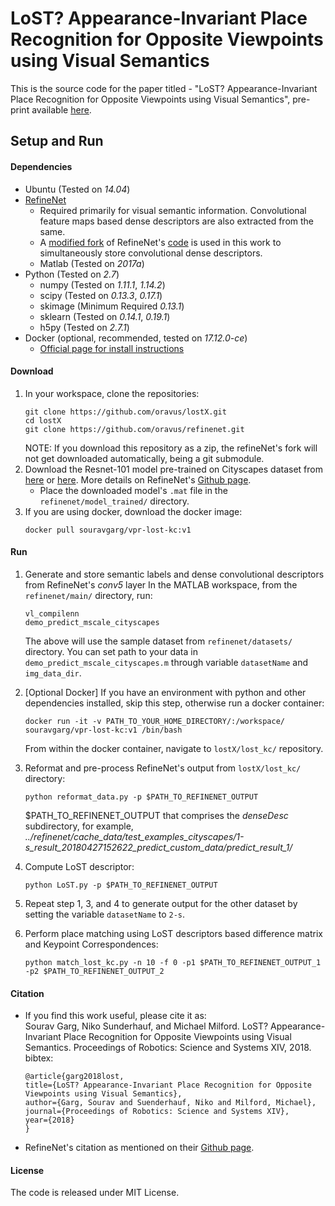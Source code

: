 # LoST? Appearance-Invariant Place Recognition for Opposite Viewpoints using Visual Semantics

This is the source code for the paper titled - "LoST? Appearance-Invariant Place Recognition for Opposite Viewpoints using Visual Semantics", pre-print available [here](https://arxiv.org/abs/1804.05526).


## Setup and Run

#### Dependencies
- Ubuntu        (Tested on *14.04*)
- [RefineNet](https://arxiv.org/abs/1611.06612)
  - Required primarily for visual semantic information. Convolutional feature maps based dense descriptors are also extracted from the same.
  - A [modified fork](https://github.com/oravus/refinenet) of RefineNet's [code](https://github.com/guosheng/refinenet) is used in this work to simultaneously store convolutional dense descriptors.
  - Matlab      (Tested on *2017a*)
- Python        (Tested on *2.7*)
  - numpy       (Tested on *1.11.1*, *1.14.2*)
  - scipy       (Tested on *0.13.3*, *0.17.1*)
  - skimage     (Minimum Required *0.13.1*)
  - sklearn     (Tested on *0.14.1*, *0.19.1*)
  - h5py        (Tested on *2.7.1*)
- Docker (optional, recommended, tested on *17.12.0-ce*)
  - [Official page for install instructions](https://docs.docker.com/install/linux/docker-ce/ubuntu/)


#### Download

1. In your workspace, clone the repositories:
   ```
   git clone https://github.com/oravus/lostX.git
   cd lostX
   git clone https://github.com/oravus/refinenet.git
   ```
   NOTE: If you download this repository as a zip, the refineNet's fork will not get downloaded automatically, being a git submodule.
2. Download the Resnet-101 model pre-trained on Cityscapes dataset from [here](https://drive.google.com/drive/folders/1U2c1N6QJdzB_8HBgXb7mJ6Qk66JDBHI9) or [here](https://pan.baidu.com/s/1nxf2muP#list/path=%2Frefinenet_public_new%2Frefinenet_released%2Frefinenet_res101&parentPath=%2Frefinenet_public_new%2Frefinenet_released). More details on RefineNet's [Github page](https://github.com/guosheng/refinenet).
   - Place the downloaded model's `.mat` file in the `refinenet/model_trained/` directory.
3. If you are using docker, download the docker image:
   ```
   docker pull souravgarg/vpr-lost-kc:v1
   ```


#### Run
1. Generate and store semantic labels and dense convolutional descriptors from RefineNet's *conv5* layer
   In the MATLAB workspace, from the `refinenet/main/` directory, run:
   ```
   vl_compilenn
   demo_predict_mscale_cityscapes
   ```
   The above will use the sample dataset from `refinenet/datasets/` directory. You can set path to your data in `demo_predict_mscale_cityscapes.m` through variable `datasetName` and `img_data_dir`.

2. \[Optional Docker\] If you have an environment with python and other dependencies installed, skip this step, otherwise run a docker container:
   ```
   docker run -it -v PATH_TO_YOUR_HOME_DIRECTORY/:/workspace/ souravgarg/vpr-lost-kc:v1 /bin/bash
   ```
   From within the docker container, navigate to `lostX/lost_kc/` repository.
3. Reformat and pre-process RefineNet's output from `lostX/lost_kc/` directory:
   ```
   python reformat_data.py -p $PATH_TO_REFINENET_OUTPUT
   ```
   $PATH_TO_REFINENET_OUTPUT that comprises the *denseDesc* subdirectory, for example, *../refinenet/cache_data/test_examples_cityscapes/1-s_result_20180427152622_predict_custom_data/predict_result_1/*
4. Compute LoST descriptor:
   ```
   python LoST.py -p $PATH_TO_REFINENET_OUTPUT 
   ```
5. Repeat step 1, 3, and 4 to generate output for the other dataset by setting the variable `datasetName` to `2-s`.
6. Perform place matching using LoST descriptors based difference matrix and Keypoint Correspondences:
   ```
   python match_lost_kc.py -n 10 -f 0 -p1 $PATH_TO_REFINENET_OUTPUT_1  -p2 $PATH_TO_REFINENET_OUTPUT_2
   ```



#### Citation

- If you find this work useful, please cite it as:  
  Sourav Garg, Niko Sunderhauf, and Michael Milford. LoST? Appearance-Invariant Place Recognition for Opposite Viewpoints using Visual Semantics. Proceedings of Robotics: Science and Systems XIV, 2018.  
  bibtex:  
  ```
  @article{garg2018lost,
  title={LoST? Appearance-Invariant Place Recognition for Opposite Viewpoints using Visual Semantics},
  author={Garg, Sourav and Suenderhauf, Niko and Milford, Michael},
  journal={Proceedings of Robotics: Science and Systems XIV},
  year={2018}
  }
  ```
- RefineNet's citation as mentioned on their [Github page](https://github.com/guosheng/refinenet).



#### License
The code is released under MIT License.







